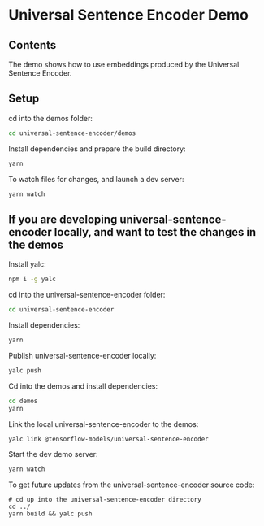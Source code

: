# Universal Sentence Encoder Demo

## Contents

The demo shows how to use embeddings produced by the Universal Sentence Encoder.

## Setup

cd into the demos folder:

```sh
cd universal-sentence-encoder/demos
```

Install dependencies and prepare the build directory:

```sh
yarn
```

To watch files for changes, and launch a dev server:

```sh
yarn watch
```

## If you are developing universal-sentence-encoder locally, and want to test the changes in the demos

Install yalc:
```sh
npm i -g yalc
```

cd into the universal-sentence-encoder folder:
```sh
cd universal-sentence-encoder
```

Install dependencies:
```sh
yarn
```

Publish universal-sentence-encoder locally:
```sh
yalc push
```

Cd into the demos and install dependencies:

```sh
cd demos
yarn
```

Link the local universal-sentence-encoder to the demos:
```sh
yalc link @tensorflow-models/universal-sentence-encoder
```

Start the dev demo server:
```sh
yarn watch
```

To get future updates from the universal-sentence-encoder source code:
```
# cd up into the universal-sentence-encoder directory
cd ../
yarn build && yalc push
```
